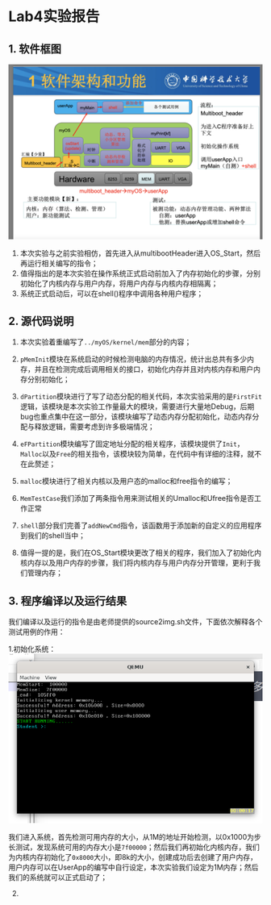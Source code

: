 # Lab4实验报告

## 1. 软件框图

![](软件框图.png)

1. 本次实验与之前实验相仿，首先进入从multibootHeader进入OS_Start，然后再运行相关编写的指令；
2. 值得指出的是本次实验在操作系统正式启动前加入了内存初始化的步骤，分别初始化了内核内存与用户内存，将用户内存与内核内存相隔离；
3. 系统正式启动后，可以在shell()程序中调用各种用户程序；

## 2. 源代码说明

1. 本次实验着重编写了`../myOS/kernel/mem`部分的内容；

2. `pMemInit`模块在系统启动的时候检测电脑的内存情况，统计出总共有多少内存，并且在检测完成后调用相关的接口，初始化内存并且对内核内存和用户内存分别初始化；

3. `dPartition`模块进行了写了动态分配的相关代码，本次实验采用的是`FirstFit` 逻辑，该模块是本次实验工作量最大的模块，需要进行大量地Debug，后期bug也重点集中在这一部分，该模块编写了动态内存分配初始化，动态内存分配与释放逻辑，需要考虑到许多极端情况；

4. `eFPartition`模块编写了固定地址分配的相关程序，该模块提供了`Init`，`Malloc`以及`Free`的相关指令，该模块较为简单，在代码中有详细的注释，就不在此赘述；

5. `malloc`模块进行了相关内核以及用户态的malloc和free指令的编写；

6. `MemTestCase`我们添加了两条指令用来测试相关的Umalloc和Ufree指令是否工作正常

7. `shell`部分我们完善了`addNewCmd`指令，该函数用于添加新的自定义的应用程序到我们的shell当中；

8. 值得一提的是，我们在OS_Start模块更改了相关的程序，我们加入了初始化内核内存以及用户内存的步骤，我们将内核内存与用户内存分开管理，更利于我们管理内存；

## 3. 程序编译以及运行结果

我们编译以及运行的指令是由老师提供的source2img.sh文件，下面依次解释各个测试用例的作用：
  
1.初始化系统：
![](OS_start.png)

我们进入系统，首先检测可用内存的大小，从1M的地址开始检测，以0x1000为步长测试，发现系统可用的内存大小是`7f00000`；然后我们再初始化内核内存，我们为内核内存初始化了`0x8000`大小，即8k的大小，创建成功后去创建了用户内存，用户内存可以在UserApp的编写中自行设定，本次实验我们设定为1M内存；然后我们的系统就可以正式启动了；

2.